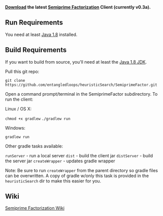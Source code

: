 **[Download](https://github.com/entangledloops/heuristicSearch/blob/master/SemiprimeFactor/SemiprimeFactor.jar?raw=true) the latest [Semiprime Factorization](https://github.com/entangledloops/heuristicSearch/wiki/Semiprime-Factorization) Client (currently v0.3a).**

## Run Requirements ##

You need at least [Java 1.8](https://www.java.com/en/download/) installed.

## Build Requirements ##

If you want to build from source, you'll need at least the [Java 1.8 JDK](http://www.oracle.com/technetwork/java/javase/downloads/jdk8-downloads-2133151.html).

Pull this git repo:

`git clone https://github.com/entangledloops/heuristicSearch/SemiprimeFactor.git`

Open a command prompt/terminal in the SemiprimeFactor subdirectory.
To run the client:

Linux / OS X:

`chmod +x gradlew`
`./gradlew run`

Windows:

`gradlew run`

Other gradle tasks available:

`runServer` - run a local server
`dist` - build the client jar
`distServer` - build the server jar
`createWrapper` - updates gradle wrapper 

Note: Be sure to run `createWrapper` from the parent directory so gradle files can be overwritten. A copy of gradle w/only this task is provided in the `heuristicSearch` dir to make this easier for you.

## Wiki ##

[Semiprime Factorization Wiki](https://github.com/entangledloops/heuristicSearch/wiki/Semiprime-Factorization)
